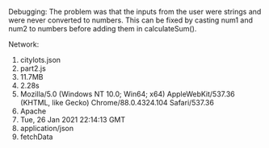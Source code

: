 Debugging: 
The problem was that the inputs from the user were strings and were never converted to numbers. This can be fixed by casting num1 and num2 to numbers before adding them in calculateSum(). 
 
Network: 
1. citylots.json
2. part2.js
3. 11.7MB
4. 2.28s
5. Mozilla/5.0 (Windows NT 10.0; Win64; x64) AppleWebKit/537.36 (KHTML, like Gecko) Chrome/88.0.4324.104 Safari/537.36
6. Apache
7. Tue, 26 Jan 2021 22:14:13 GMT
8. application/json
9. fetchData